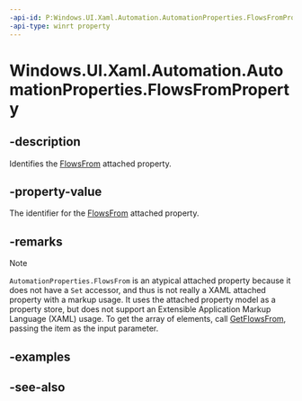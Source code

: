 ```yaml
---
-api-id: P:Windows.UI.Xaml.Automation.AutomationProperties.FlowsFromProperty
-api-type: winrt property
---
```


<!-- Property syntax
public Windows.UI.Xaml.DependencyProperty FlowsFromProperty { get; }
-->

# Windows.UI.Xaml.Automation.AutomationProperties.FlowsFromProperty

## -description

Identifies the [FlowsFrom](automationproperties_flowsfrom.md) attached property.



## -property-value

The identifier for the [FlowsFrom](automationproperties_flowsfrom.md) attached property.

## -remarks

> [!NOTE]
> `AutomationProperties.FlowsFrom` is an atypical attached property because it does not have a `Set` accessor, and thus is not really a XAML attached property with a markup usage. It uses the attached property model as a property store, but does not support an Extensible Application Markup Language (XAML) usage. To get the array of elements, call [GetFlowsFrom](automationproperties_getflowsfrom_1915156123.md), passing the item as the input parameter.

## -examples

## -see-also
